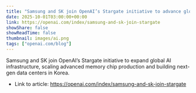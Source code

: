 ```yaml
---
title: "Samsung and SK join OpenAI’s Stargate initiative to advance global AI infrastructure"
date: 2025-10-01T03:00:00+00:00
link: https://openai.com/index/samsung-and-sk-join-stargate
showShare: false
showReadTime: false
thumbnail: images/ai.png
tags: ["openai.com/blog"]
---
```

Samsung and SK join OpenAI’s Stargate initiative to expand global AI infrastructure, scaling advanced memory chip production and building next-gen data centers in Korea.

- Link to article: https://openai.com/index/samsung-and-sk-join-stargate